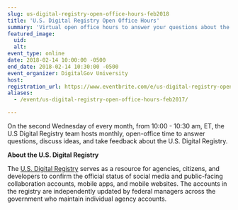 ```yaml
---
slug: us-digital-registry-open-office-hours-feb2018
title: 'U.S. Digital Registry Open Office Hours'
summary: 'Virtual open office hours to answer your questions about the U.S. Digital Registry.'
featured_image:
  uid:
  alt:
event_type: online
date: 2018-02-14 10:00:00 -0500
end_date: 2018-02-14 10:30:00 -0500
event_organizer: DigitalGov University
host:
registration_url: https://www.eventbrite.com/e/us-digital-registry-open-office-hours-registration-41577054088
aliases:
  - /event/us-digital-registry-open-office-hours-feb2017/

---
```


On the second Wednesday of every month, from 10:00 - 10:30 am, ET, the U.S Digital Registry team hosts monthly, open-office time to answer questions, discuss ideas, and take feedback about the U.S. Digital Registry.

**About the U.S. Digital Registry**

The [U.S. Digital Registry](https://usdigitalregistry.digitalgov.gov/) serves as a resource for agencies, citizens, and developers to confirm the official status of social media and public-facing collaboration accounts, mobile apps, and mobile websites. The accounts in the registry are independently updated by federal managers across the government who maintain individual agency accounts.
